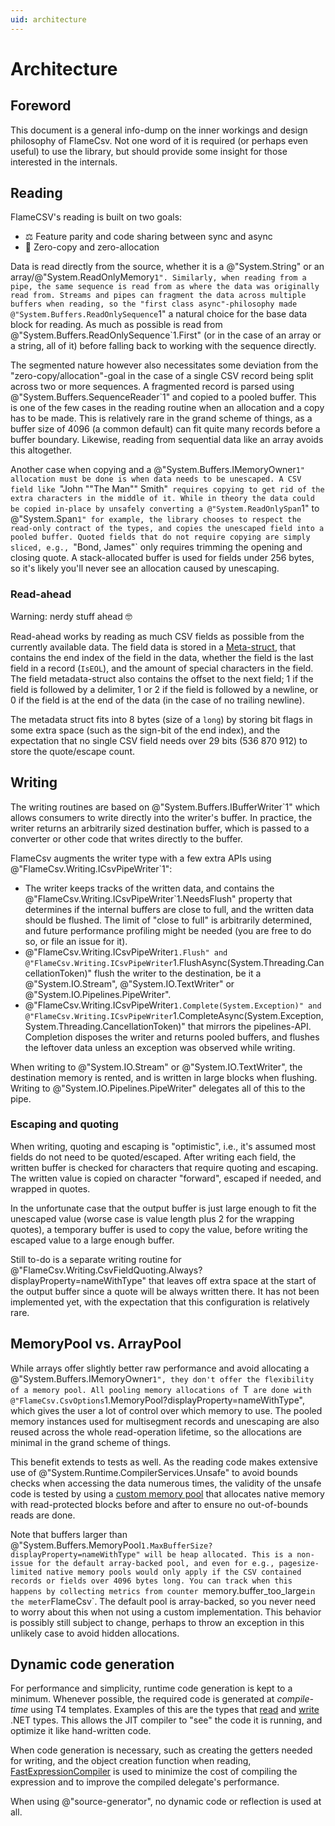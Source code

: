 ```yaml
---
uid: architecture
---
```


# Architecture

## Foreword

This document is a general info-dump on the inner workings and design philosophy of FlameCsv. Not one word of it is
required (or perhaps even useful) to use the library, but should provide some insight for those interested in the
internals.

## Reading

FlameCSV's reading is built on two goals:

 - ⚖️ Feature parity and code sharing between sync and async
 - 🚀 Zero-copy and zero-allocation

Data is read directly from the source, whether it is a @"System.String" or an array/@"System.ReadOnlyMemory`1".
Similarly, when reading from a pipe, the same sequence is read from as where the data was originally read from.
Streams and pipes can fragment the data across multiple buffers when reading, so the "first class async"-philosophy
made @"System.Buffers.ReadOnlySequence`1" a natural choice for the base data block for reading.
As much as possible is read from @"System.Buffers.ReadOnlySequence`1.First" (or in the case of an array or a string, all of it)
before falling back to working with the sequence directly.

The segmented nature however also necessitates some deviation from the "zero-copy/allocation"-goal in the case of a single
CSV record being split across two or more sequences. A fragmented record is parsed using @"System.Buffers.SequenceReader`1"
and copied to a pooled buffer. This is one of the few cases in the reading routine when an allocation and a copy has to be
made. This is relatively rare in the grand scheme of things, as a buffer size of 4096 (a common default) can fit
quite many records before a buffer boundary. Likewise, reading from sequential data like an array avoids this altogether.

Another case when copying and a @"System.Buffers.IMemoryOwner`1" allocation must be done is when data needs to be unescaped.
A CSV field like `"John ""The Man"" Smith"` requires copying to get rid of the extra characters in the middle of it.
While in theory the data could be copied in-place by unsafely converting a @"System.ReadOnlySpan`1" to @"System.Span`1"
for example, the library chooses to respect the read-only contract of the types, and copies the unescaped field
into a pooled buffer. Quoted fields that do not require copying are simply sliced, e.g., `"Bond, James"` only requires
trimming the opening and closing quote. A stack-allocated buffer is used for fields under 256 bytes, so it's likely
you'll never see an allocation caused by unescaping. 

### Read-ahead

Warning: nerdy stuff ahead 🤓

Read-ahead works by reading as much CSV fields as possible from the currently available data. The field data is stored
in a [Meta-struct](https://github.com/ovska/FlameCsv/blob/main/FlameCsv.Core/Reading/Internal/Meta.cs), that contains
the end index of the field in the data, whether the field is the last field in a record (`IsEOL`), and the amount of
special characters in the field. The field metadata-struct also contains the offset to the next field; 1 if the field
is followed by a delimiter, 1 or 2 if the field is followed by a newline, or 0 if the field is at the end of the data
(in the case of no trailing newline).

The metadata struct fits into 8 bytes (size of a `long`) by storing bit flags in some extra space (such
as the sign-bit of the end index), and the expectation that no single CSV field needs over 29 bits
(536&nbsp;870&nbsp;912) to store the quote/escape count.


## Writing

The writing routines are based on @"System.Buffers.IBufferWriter`1" which allows consumers to write directly into the
writer's buffer. In practice, the writer returns an arbitrarily sized destination buffer, which is passed to
a converter or other code that writes directly to the buffer.

FlameCsv augments the writer type with a few extra APIs using @"FlameCsv.Writing.ICsvPipeWriter`1":
 - The writer keeps tracks of the written data, and contains the @"FlameCsv.Writing.ICsvPipeWriter`1.NeedsFlush" property that
   determines if the internal buffers are close to full, and the written data should be flushed. The limit of "close to full"
   is arbitrarily determined, and future performance profiling might be needed (you are free to do so, or file an issue for it).
 - @"FlameCsv.Writing.ICsvPipeWriter`1.Flush" and @"FlameCsv.Writing.ICsvPipeWriter`1.FlushAsync(System.Threading.CancellationToken)"
   flush the writer to the destination, be it a @"System.IO.Stream", @"System.IO.TextWriter" or @"System.IO.Pipelines.PipeWriter".
 - @"FlameCsv.Writing.ICsvPipeWriter`1.Complete(System.Exception)" and @"FlameCsv.Writing.ICsvPipeWriter`1.CompleteAsync(System.Exception,System.Threading.CancellationToken)"
   that mirrors the pipelines-API. Completion disposes the writer and returns pooled buffers,
   and flushes the leftover data unless an exception was observed while writing.

When writing to @"System.IO.Stream" or @"System.IO.TextWriter", the destination memory is rented, and is written in large
blocks when flushing. Writing to @"System.IO.Pipelines.PipeWriter" delegates all of this to the pipe.

### Escaping and quoting

When writing, quoting and escaping is "optimistic", i.e., it's assumed most fields do not need to be quoted/escaped.
After writing each field, the written buffer is checked for characters that require quoting and escaping.
The written value is copied on character "forward", escaped if needed, and wrapped in quotes.

In the unfortunate case that the output buffer is just large enough to fit the unescaped value (worse case is value length
plus 2 for the wrapping quotes), a temporary buffer is used to copy the value, before writing the escaped value
to a large enough buffer.

Still to-do is a separate writing routine for @"FlameCsv.Writing.CsvFieldQuoting.Always?displayProperty=nameWithType"
that leaves off extra space at the start of the output buffer since a quote will be always written there. It has not
been implemented yet, with the expectation that this configuration is relatively rare.

## MemoryPool vs. ArrayPool

While arrays offer slightly better raw performance and avoid allocating a @"System.Buffers.IMemoryOwner`1",
they don't offer the flexibility of a memory pool. All pooling memory allocations of `T` are done with
@"FlameCsv.CsvOptions`1.MemoryPool?displayProperty=nameWithType", which gives the user a lot of control over
which memory to use. The pooled memory instances used for multisegment records and unescaping are also reused
across the whole read-operation lifetime, so the allocations are minimal in the grand scheme of things.

This benefit extends to tests as well. As the reading code makes extensive use of @"System.Runtime.CompilerServices.Unsafe"
to avoid bounds checks when accessing the data numerous times, the validity of the unsafe code is tested by using
a [custom memory pool](https://github.com/ovska/FlameCsv/blob/main/FlameCsv.Tests/Utilities/GuardedMemoryManager.cs)
that allocates native memory with read-protected blocks before and after to ensure no out-of-bounds reads are done.

Note that buffers larger than @"System.Buffers.MemoryPool`1.MaxBufferSize?displayProperty=nameWithType" will be
heap allocated. This is a non-issue for the default array-backed pool, and even for e.g., pagesize-limited
native memory pools would only apply if the CSV contained records or fields over 4096 bytes long.
You can track when this happens by collecting metrics from counter `memory.buffer_too_large` in the meter `FlameCsv`.
The default pool is array-backed, so you never need to worry about this when not using a custom implementation.
This behavior is possibly still subject to change, perhaps to throw an exception in this unlikely case to avoid
hidden allocations.


## Dynamic code generation

For performance and simplicity, runtime code generation is kept to a minimum. Whenever possible, the required code is generated
at _compile-time_ using T4 templates. Examples of this are the types that
[read](https://github.com/ovska/FlameCsv/blob/main/FlameCsv.Core/Runtime/Materializer.Generated.cs) and
[write](https://github.com/ovska/FlameCsv/blob/main/FlameCsv.Core/Runtime/Dematerializer.Generated.cs)
.NET types. This allows the JIT compiler to "see" the code it is running, and optimize it like hand-written code.

When code generation is necessary, such as creating the getters needed for writing, and the object creation function when reading,
[FastExpressionCompiler](https://github.com/dadhi/FastExpressionCompiler) is used to minimize the cost of compiling the expression
and to improve the compiled delegate's performance.

When using @"source-generator", no dynamic code or reflection is used at all.
